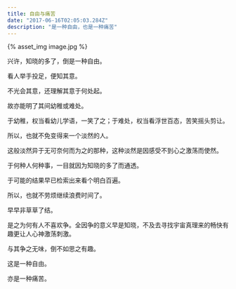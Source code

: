 ```yaml
---
title: 自由与痛苦
date: "2017-06-16T02:05:03.284Z"
description: "是一种自由，也是一种痛苦"
---
```


{% asset_img image.jpg %}

兴许，知晓的多了，倒是一种自由。

看人举手投足，便知其意。

不光会其意，还理解其意于何处起。

故亦能明了其间幼稚或难处。

于幼稚，权当看幼儿学语，一笑了之；于难处，权当看浮世百态，苦笑摇头剪让。

所以，也就不免变得来一个淡然的人。

这般淡然异于无可奈何而为之的那种，这种淡然是因感受不到心之激荡而使然。

于何种人何种事，一目就因为知晓的多了而通透。

于可能的结果早已检索出来看个明白百遍。

所以，也就不劳烦继续浪费时间了。

早早非草草了结。

是之为何有人不喜欢争。全因争的意义早是知晓，不及去寻找宇宙真理来的畅快有趣更让人心神激荡刺激。

与其争之无味，倒不如思之有趣。

这是一种自由。

亦是一种痛苦。
